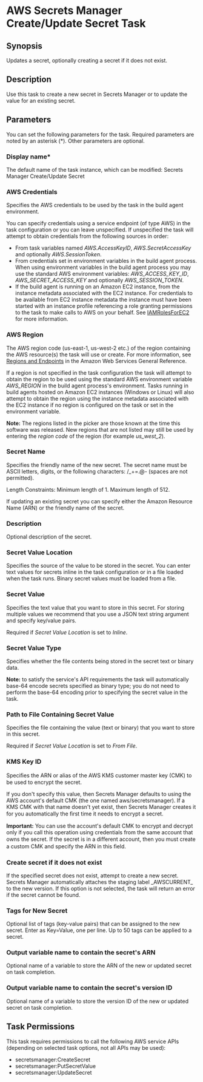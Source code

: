 # AWS Secrets Manager Create/Update Secret Task<a name="secretsmanager-create-update"></a>

## Synopsis<a name="synopsis"></a>

Updates a secret, optionally creating a secret if it does not exist\.

## Description<a name="description"></a>

Use this task to create a new secret in Secrets Manager or to update the value for an existing secret\.

## Parameters<a name="parameters"></a>

You can set the following parameters for the task\. Required parameters are noted by an asterisk \(\*\)\. Other parameters are optional\.

### Display name\*<a name="display-name"></a>

The default name of the task instance, which can be modified: Secrets Manager Create/Update Secret

### AWS Credentials<a name="aws-credentials"></a>

Specifies the AWS credentials to be used by the task in the build agent environment\.

You can specify credentials using a service endpoint \(of type AWS\) in the task configuration or you can leave unspecified\. If unspecified the task will attempt to obtain credentials from the following sources in order:
+ From task variables named *AWS\.AccessKeyID*, *AWS\.SecretAccessKey* and optionally *AWS\.SessionToken*\.
+ From credentials set in environment variables in the build agent process\. When using environment variables in the build agent process you may use the standard AWS environment variables: *AWS\_ACCESS\_KEY\_ID*, *AWS\_SECRET\_ACCESS\_KEY* and optionally *AWS\_SESSION\_TOKEN*\.
+ If the build agent is running on an Amazon EC2 instance, from the instance metadata associated with the EC2 instance\. For credentials to be available from EC2 instance metadata the instance must have been started with an instance profile referencing a role granting permissions to the task to make calls to AWS on your behalf\. See [IAMRolesForEC2](https://docs.aws.amazon.com/IAM/latest/UserGuide/id_roles_use_switch-role-ec2.html) for more information\.

### AWS Region<a name="aws-region"></a>

The AWS region code \(us\-east\-1, us\-west\-2 etc\.\) of the region containing the AWS resource\(s\) the task will use or create\. For more information, see [Regions and Endpoints](https://docs.aws.amazon.com/general/latest/gr/rande.html) in the Amazon Web Services General Reference\.

If a region is not specified in the task configuration the task will attempt to obtain the region to be used using the standard AWS environment variable *AWS\_REGION* in the build agent process's environment\. Tasks running in build agents hosted on Amazon EC2 instances \(Windows or Linux\) will also attempt to obtain the region using the instance metadata associated with the EC2 instance if no region is configured on the task or set in the environment variable\.

 **Note:** The regions listed in the picker are those known at the time this software was released\. New regions that are not listed may still be used by entering the *region code* of the region \(for example *us\_west\_2*\)\.

### Secret Name<a name="secret-name"></a>

Specifies the friendly name of the new secret\. The secret name must be ASCII letters, digits, or the following characters: /\_\+=\.@\- \(spaces are not permitted\)\.

Length Constraints: Minimum length of 1\. Maximum length of 512\.

If updating an existing secret you can specify either the Amazon Resource Name \(ARN\) or the friendly name of the secret\.

### Description<a name="id1"></a>

Optional description of the secret\.

### Secret Value Location<a name="secret-value-location"></a>

Specifies the source of the value to be stored in the secret\. You can enter text values for secrets inline in the task configuration or in a file loaded when the task runs\. Binary secret values must be loaded from a file\.

### Secret Value<a name="secret-value"></a>

Specifies the text value that you want to store in this secret\. For storing multiple values we recommend that you use a JSON text string argument and specify key/value pairs\.

Required if *Secret Value Location* is set to *Inline*\.

### Secret Value Type<a name="secret-value-type"></a>

Specifies whether the file contents being stored in the secret text or binary data\.

 **Note:** to satisfy the service's API requirements the task will automatically base\-64 encode secrets specified as binary type; you do not need to perform the base\-64 encoding prior to specifying the secret value in the task\.

### Path to File Containing Secret Value<a name="path-to-file-containing-secret-value"></a>

Specifies the file containing the value \(text or binary\) that you want to store in this secret\.

Required if *Secret Value Location* is set to *From File*\.

### KMS Key ID<a name="kms-key-id"></a>

Speciﬁes the ARN or alias of the AWS KMS customer master key \(CMK\) to be used to encrypt the secret\.

If you don't specify this value, then Secrets Manager defaults to using the AWS account's default CMK \(the one named aws/secretsmanager\)\. If a KMS CMK with that name doesn't yet exist, then Secrets Manager creates it for you automatically the ﬁrst time it needs to encrypt a secret\.

 **Important:** You can use the account's default CMK to encrypt and decrypt only if you call this operation using credentials from the same account that owns the secret\. If the secret is in a diﬀerent account, then you must create a custom CMK and specify the ARN in this ﬁeld\.

### Create secret if it does not exist<a name="create-secret-if-it-does-not-exist"></a>

If the specified secret does not exist, attempt to create a new secret\. Secrets Manager automatically attaches the staging label \_AWSCURRENT\_ to the new version\. If this option is not selected, the task will return an error if the secret cannot be found\.

### Tags for New Secret<a name="tags-for-new-secret"></a>

Optional list of tags \(key\-value pairs\) that can be assigned to the new secret\. Enter as Key=Value, one per line\. Up to 50 tags can be applied to a secret\.

### Output variable name to contain the secret's ARN<a name="output-variable-name-to-contain-the-secret-s-arn"></a>

Optional name of a variable to store the ARN of the new or updated secret on task completion\.

### Output variable name to contain the secret's version ID<a name="output-variable-name-to-contain-the-secret-s-version-id"></a>

Optional name of a variable to store the version ID of the new or updated secret on task completion\.

## Task Permissions<a name="task-permissions"></a>

This task requires permissions to call the following AWS service APIs \(depending on selected task options, not all APIs may be used\):
+ secretsmanager:CreateSecret
+ secretsmanager:PutSecretValue
+ secretsmanager:UpdateSecret